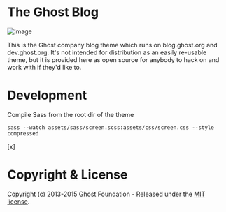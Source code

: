 # The Ghost Blog
![image](https://cloud.githubusercontent.com/assets/120485/8188178/20c05762-144c-11e5-9ae2-dee093b617c0.png)

This is the Ghost company blog theme which runs on blog.ghost.org and dev.ghost.org. It's not intended for distribution as an easily re-usable theme, but it is provided here as open source for anybody to hack on and work with if they'd like to.

# Development

Compile Sass from the root dir of the theme

```
sass --watch assets/sass/screen.scss:assets/css/screen.css --style compressed
```
[x]
# Copyright & License

Copyright (c) 2013-2015 Ghost Foundation - Released under the [MIT license](LICENSE).
